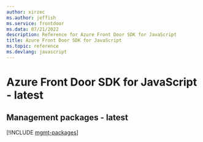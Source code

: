 ```yaml
---
author: xirzec
ms.author: jeffish
ms.service: frontdoor
ms.data: 07/21/2022
description: Reference for Azure Front Door SDK for JavaScript
title: Azure Front Door SDK for JavaScript
ms.topic: reference
ms.devlang: javascript
---
```

# Azure Front Door SDK for JavaScript - latest

## Management packages - latest
[!INCLUDE [mgmt-packages](front-door-mgmt-index.md)]